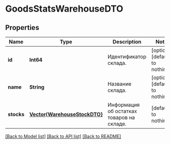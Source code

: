 # GoodsStatsWarehouseDTO


## Properties
Name | Type | Description | Notes
------------ | ------------- | ------------- | -------------
**id** | **Int64** | Идентификатор склада. | [optional] [default to nothing]
**name** | **String** | Название склада. | [optional] [default to nothing]
**stocks** | [**Vector{WarehouseStockDTO}**](WarehouseStockDTO.md) | Информация об остатках товаров на складе. | [default to nothing]


[[Back to Model list]](../README.md#models) [[Back to API list]](../README.md#api-endpoints) [[Back to README]](../README.md)


